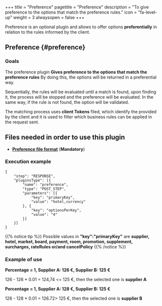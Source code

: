 +++
title = "Preference"
pagetitle = "Preference"
description = "To give preference to the options that match the preference rules."
icon = "fa-level-up"
weight = 3
alwaysopen = false
+++

Preference is an optional plugin and allows to offer options **preferentially** in relation to the rules informed by the client.

## Preference {#preference}

### Goals

The preference plugin **Gives preference to the options that match the preference rules** By doing this, the options will be returned in a preferential way.

Sequentially, the rules will be evaluated until a match is found, upon finding it, the process will be stopped and the preference will be evaluated. In the same way, if the rule is not found, the option will be validated.  

The matching process uses **client Tokens** filed, which identify the provided by the client and it is used to filter which business rules can be applied in the request sent.

## Files needed in order to use this plugin

* [**Preference file format**](/hotel-x/plugins/format-files/preference/) (**Mandatory**)

### Execution example
```
{
    "step": "RESPONSE",
    "pluginsType": [{
        "name": "preference",
        "type": "POST_STEP",
        "parameters": [{
            "key": "primaryKey",
            "value": "hotel,currency"
        }, {
            "key": "optionsPerKey",
            "value": "4"
        }]
    }]
}
```

{{% notice tip %}}
Possible values in **"key":"primaryKey"** are **supplier, hotel, market, board, payment, room, promotion, supplement, surcharges, rateRules or/and cancelPolicy**
{{% /notice %}}

### Example of use

**Percentage = 1, Supplier A: 126 €, Supplier B: 125 €**

126 - 126 * 0.01 = 124,74 <= 125 €, then the selected one is **supplier A**

**Percentage = 1, Supplier A: 128 €, Supplier B: 125 €**

128 - 128 * 0.01 = 126.72> 125 €, then the selected one is **supplier B**
